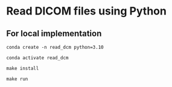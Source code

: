 # Read DICOM files using Python

## For local implementation
```
conda create -n read_dcm python=3.10

conda activate read_dcm

make install

make run
```